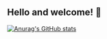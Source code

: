 ## Hello and welcome! 👋


[![Anurag's GitHub stats](https://github-readme-stats.vercel.app/api?Mim1c=anuraghazra)](https://github.com/anuraghazra/github-readme-stats)

<!--
**Mim1c/Mim1c** is a ✨ _special_ ✨ repository because its `README.md` (this file) appears on your GitHub profile.

Here are some ideas to get you started:

- 🔭 I’m currently working on ...
- 🌱 I’m currently learning ...
- 👯 I’m looking to collaborate on ...
- 🤔 I’m looking for help with ...
- 💬 Ask me about ...
- 📫 How to reach me: ...
- 😄 Pronouns: ...
- ⚡ Fun fact: ...
-->
